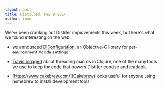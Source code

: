 ```yaml
---
layout: post
title: Distilled, May 8 2014
author: team
---
```


We've been cranking out Distiller improvements this week, but here's
what we found interesting on the web.

- we announced [DIConfiguration](https://github.com/swannodette/om),
  an Objective-C library for per-environment Xcode settings

- [Travis blogged](http://hiim.tv/clojure/2014/05/06/dateslop-three-ways/)
  about threading macros in Clojure, one of the many tools we use to
  keep the code that powers Distiller concise and readable

- [https://www.cakebrew.com/](Cakebrew) looks useful for anyone using
  homebrew to install development tools
